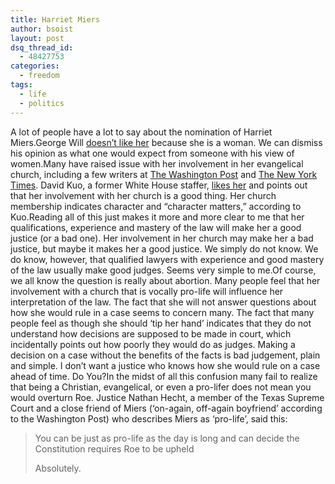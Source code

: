 ```yaml
---
title: Harriet Miers
author: bsoist
layout: post
dsq_thread_id:
  - 48427753
categories:
  - freedom
tags:
  - life
  - politics
---
```

A lot of people have a lot to say about the nomination of Harriet Miers.George Will [doesn&#8217;t like her][1] because she is a woman. We can dismiss his opinion as what one would expect from someone with his view of women.Many have raised issue with her involvement in her evangelical church, including a few writers at [The Washington Post][2] and [The New York Times][3]. David Kuo, a former White House staffer, [ likes her][4] and points out that her involvement with her church is a good thing. Her church membership indicates character and &#8220;character matters,&#8221; according to Kuo.Reading all of this just makes it more and more clear to me that her qualifications, experience and mastery of the law will make her a good justice (or a bad one). Her involvement in her church may make her a bad justice, but maybe it makes her a good justice. We simply do not know. We do know, however, that qualified lawyers with experience and good mastery of the law usually make good judges. Seems very simple to me.Of course, we all know the question is really about abortion. Many people feel that her involvement with a church that is vocally pro-life will influence her interpretation of the law. The fact that she will not answer questions about how she would rule in a case seems to concern many. The fact that many people feel as though she should &#8216;tip her hand&#8217; indicates that they do not understand how decisions are supposed to be made in court, which incidentally points out how poorly they would do as judges. Making a decision on a case without the benefits of the facts is bad judgement, plain and simple. I don&#8217;t want a justice who knows how she would rule on a case ahead of time. Do You?In the midst of all this confusion many fail to realize that being a Christian, evangelical, or even a pro-lifer does not mean you would overturn Roe. Justice Nathan Hecht, a member of the Texas Supreme Court and a close friend of Miers (&#8216;on-again, off-again boyfriend&#8217; according to the Washington Post) who describes Miers as &#8216;pro-life&#8217;, said this:  


> You can be just as pro-life as the day is long and can decide the Constitution requires Roe to be upheld</p>
Absolutely.

 [1]: http://www.washingtonpost.com/wp-dyn/content/article/2005/10/04/AR2005100400954.html
 [2]: http://www.washingtonpost.com/wp-dyn/content/article/2005/10/04/AR2005100401765.html
 [3]: http://www.nytimes.com/2005/10/05/politics/politicsspecial1/05miers.html?hp&ex=1128484800&en=572c2c837182ce54&ei=5094&partner=homepage&oref=login
 [4]: http://www.beliefnet.com/story/176/story_17641_1.html
